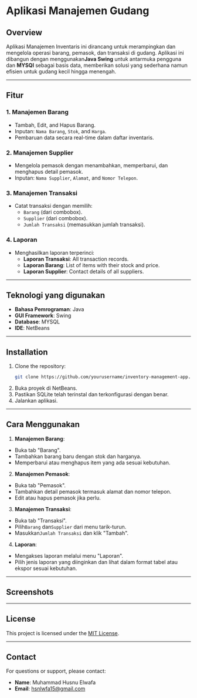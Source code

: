 # Aplikasi Manajemen Gudang

## Overview
Aplikasi Manajemen Inventaris ini dirancang untuk merampingkan dan mengelola operasi barang, pemasok, dan transaksi di gudang. Aplikasi ini dibangun dengan menggunakan**Java Swing** untuk antarmuka pengguna dan **MYSQl** sebagai basis data, memberikan solusi yang sederhana namun efisien untuk gudang kecil hingga menengah.

---

## Fitur

### 1. **Manajemen Barang**
- Tambah, Edit, and Hapus Barang.
- Inputan: `Nama Barang`, `Stok`, and `Harga`.
- Pembaruan data secara real-time dalam daftar inventaris.

### 2. **Manajemen Supplier**
- Mengelola pemasok dengan menambahkan, memperbarui, dan menghapus detail pemasok.
- Inputan: `Nama Supplier`, `Alamat`, and `Nomor Telepon`.

### 3. **Manajemen Transaksi**
- Catat transaksi dengan memilih:
  - `Barang` (dari combobox).
  - `Supplier` (dari combobox).
  - `Jumlah Transaksi` (memasukkan jumlah transaksi).

### 4. **Laporan**
- Menghasilkan laporan terperinci:
  - **Laporan Transaksi**: All transaction records.
  - **Laporan Barang**: List of items with their stock and price.
  - **Laporan Supplier**: Contact details of all suppliers.

---

## Teknologi yang digunakan
- **Bahasa Pemrograman**: Java
- **GUI Framework**: Swing
- **Database**: MYSQL
- **IDE**: NetBeans

---

## Installation
1. Clone the repository:
   ```bash
   git clone https://github.com/yourusername/inventory-management-app.git
   ```
2. Buka proyek di NetBeans.
3. Pastikan SQLite telah terinstal dan terkonfigurasi dengan benar.
4. Jalankan aplikasi.

---

## Cara Menggunakan
1. **Manajemen Barang**:
- Buka tab "Barang".
- Tambahkan barang baru dengan stok dan harganya.
- Memperbarui atau menghapus item yang ada sesuai kebutuhan.


2. **Manajemen Pemasok**:
- Buka tab "Pemasok".
- Tambahkan detail pemasok termasuk alamat dan nomor telepon.
- Edit atau hapus pemasok jika perlu.


3. **Manajemen Transaksi**:
- Buka tab "Transaksi".
- Pilih`Barang` dan`Supplier` dari menu tarik-turun.
- Masukkan`Jumlah Transaksi` dan klik "Tambah".


4. **Laporan**:
- Mengakses laporan melalui menu "Laporan".
- Pilih jenis laporan yang diinginkan dan lihat dalam format tabel atau ekspor sesuai kebutuhan.

---

## Screenshots


---

## License
This project is licensed under the [MIT License](LICENSE).

---

## Contact
For questions or support, please contact:
- **Name**: Muhammad Husnu Elwafa
- **Email**: hsnlwfa15@gmail.com
